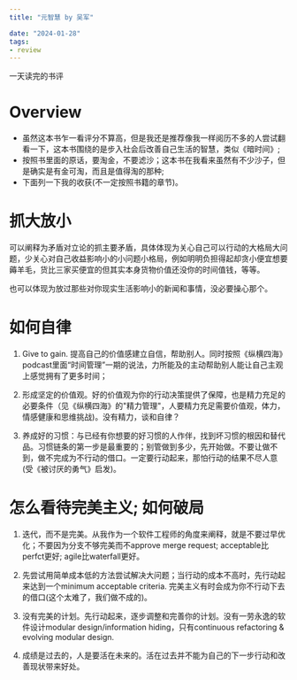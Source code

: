 ```yaml
---
title: "元智慧 by 吴军"

date: "2024-01-28"
tags:
- review
---
```


一天读完的书评

<!--more-->

# Overview

- 虽然这本书乍一看评分不算高，但是我还是推荐像我一样阅历不多的人尝试翻看一下，这本书围绕的是步入社会后改善自己生活的智慧，类似《暗时间》;
- 按照书里面的原话，要淘金，不要滤沙；这本书在我看来虽然有不少沙子，但是确实是有金可淘，而且是值得淘的那种;
- 下面列一下我的收获(不一定按照书籍的章节)。

# 抓大放小

可以阐释为矛盾对立论的抓主要矛盾，具体体现为关心自己可以行动的大格局大问题，少关心对自己收益影响小的小问题小格局，例如明明负担得起却贪小便宜想要薅羊毛，货比三家买便宜的但其实本身货物价值还没你的时间值钱，等等。

也可以体现为放过那些对你现实生活影响小的新闻和事情，没必要操心那个。

# 如何自律

1. Give to gain.
   提高自己的价值感建立自信，帮助别人。同时按照《纵横四海》podcast里面“时间管理”一期的说法，力所能及的主动帮助别人能让自己主观上感觉拥有了更多时间；

2. 形成坚定的价值观。好的价值观为你的行动决策提供了保障，也是精力充足的必要条件（见《纵横四海》的"精力管理"，人要精力充足需要价值观，体力，情感健康和思维挑战)。没有精力，谈和自律？

3. 养成好的习惯：与已经有你想要的好习惯的人作伴，找到坏习惯的根因和替代品。习惯链条的第一步是最重要的；别管做到多少，先开始做。不要让做不到，做不完成为不行动的借口。一定要行动起来，那怕行动的结果不尽人意(受《被讨厌的勇气》启发)。

# 怎么看待完美主义; 如何破局

1. 迭代，而不是完美。从我作为一个软件工程师的角度来阐释，就是不要过早优化；不要因为分支不够完美而不approve
   merge request; acceptable比perfct更好; agile比waterfall更好。

2. 先尝试用简单成本低的方法尝试解决大问题；当行动的成本不高时，先行动起来达到一个minimum
   acceptable criteria.
   完美主义有时会成为你不行动下去的借口(这个太难了，我们做不成的)。

3. 没有完美的计划。先行动起来，逐步调整和完善你的计划。没有一劳永逸的软件设计modular
   design/information hiding，只有continuous refactoring & evolving modular
   design.

4. 成绩是过去的，人是要活在未来的。活在过去并不能为自己的下一步行动和改善现状带来好处。
